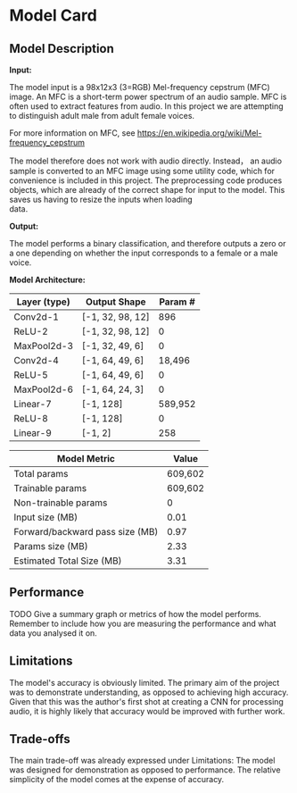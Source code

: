 # Model Card

## Model Description

**Input:**

The model input is a 98x12x3 (3=RGB) Mel-frequency cepstrum (MFC) image. An MFC is a 
short-term power spectrum of an audio sample. MFC is often used to extract features
from audio. In this project we are attempting to distinguish adult male from
adult female voices.

For more information on MFC, see https://en.wikipedia.org/wiki/Mel-frequency_cepstrum

The model therefore does not work with audio directly. Instead， an audio sample is
converted to an MFC image using some utility code, which for convenience is included
in this project. The preprocessing code produces objects, which are already of the correct
shape for input to the model. This saves us having to resize the inputs when loading  
data.

**Output:**

The model performs a binary classification, and therefore outputs a zero or a one depending on whether the input corresponds to a female or a male voice. 

**Model Architecture:**

| Layer (type)   | Output Shape      | Param #                           |
|----------------|-------------------|-----------------------------------|
| Conv2d-1       | [-1, 32, 98, 12]  | 896                               |
| ReLU-2         | [-1, 32, 98, 12]  | 0                                 |
| MaxPool2d-3    | [-1, 32, 49, 6]   | 0                                 |
| Conv2d-4       | [-1, 64, 49, 6]   | 18,496                            |
| ReLU-5         | [-1, 64, 49, 6]   | 0                                 |
| MaxPool2d-6    | [-1, 64, 24, 3]   | 0                                 |
| Linear-7       | [-1, 128]         | 589,952                           |
| ReLU-8         | [-1, 128]         | 0                                 |
| Linear-9       | [-1, 2]           | 258                               |

| Model Metric                    | Value   |
|---------------------------------|---------|
| Total params                    | 609,602 |
| Trainable params                | 609,602 |
| Non-trainable params            | 0       |
| Input size (MB)                 | 0.01    |
| Forward/backward pass size (MB) | 0.97    |
| Params size (MB)                | 2.33    |
| Estimated Total Size (MB)       | 3.31    |


## Performance

TODO
Give a summary graph or metrics of how the model performs. Remember to include how you are measuring the performance and what data you analysed it on. 

## Limitations

The model's accuracy is obviously limited. The primary aim of the project was to demonstrate understanding, as opposed to achieving high accuracy. Given that this was the author's first shot at creating a CNN for processing audio, it is highly likely that accuracy would be improved with further work. 

## Trade-offs

The main trade-off was already expressed under Limitations: The model was designed for demonstration as opposed to performance. The relative simplicity of the model comes at the expense of accuracy. 
